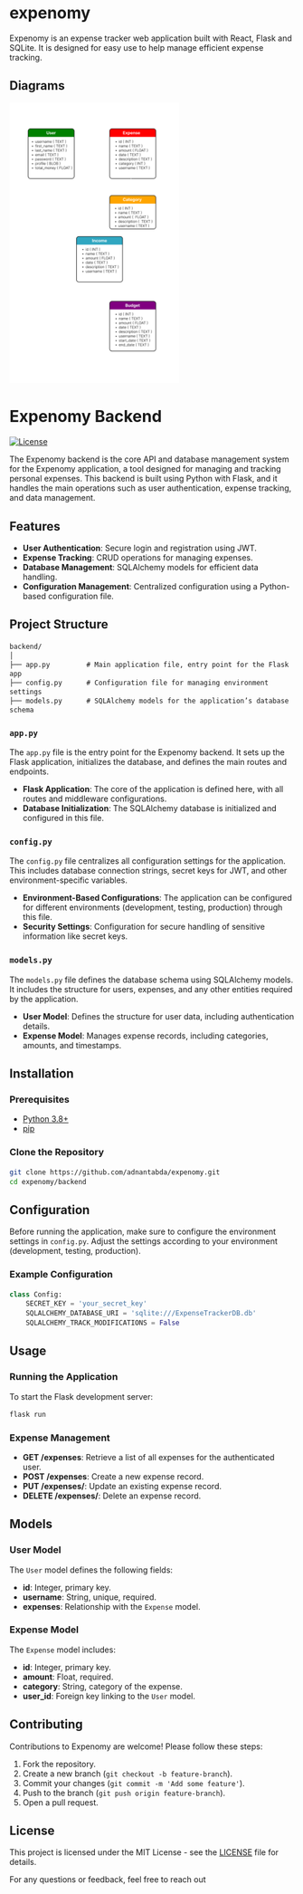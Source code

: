 # expenomy

Expenomy is an expense tracker web application built with React, Flask and SQLite. It is designed for easy use to help manage efficient expense tracking. 

## Diagrams

<img src="./docs/assets/Frame 64UML_diagram.png" style="width:300px">


# Expenomy Backend

[![License](https://img.shields.io/badge/license-MIT-blue.svg)](LICENSE)

The Expenomy backend is the core API and database management system for the Expenomy application, a tool designed for managing and tracking personal expenses. This backend is built using Python with Flask, and it handles the main operations such as user authentication, expense tracking, and data management. 


## Features

- **User Authentication**: Secure login and registration using JWT.
- **Expense Tracking**: CRUD operations for managing expenses.
- **Database Management**: SQLAlchemy models for efficient data handling.
- **Configuration Management**: Centralized configuration using a Python-based configuration file.

## Project Structure

```
backend/
│
├── app.py         # Main application file, entry point for the Flask app
├── config.py      # Configuration file for managing environment settings
├── models.py      # SQLAlchemy models for the application’s database schema

```

### `app.py`

The `app.py` file is the entry point for the Expenomy backend. It sets up the Flask application, initializes the database, and defines the main routes and endpoints.

- **Flask Application**: The core of the application is defined here, with all routes and middleware configurations.
- **Database Initialization**: The SQLAlchemy database is initialized and configured in this file.

### `config.py`

The `config.py` file centralizes all configuration settings for the application. This includes database connection strings, secret keys for JWT, and other environment-specific variables.

- **Environment-Based Configurations**: The application can be configured for different environments (development, testing, production) through this file.
- **Security Settings**: Configuration for secure handling of sensitive information like secret keys.

### `models.py`

The `models.py` file defines the database schema using SQLAlchemy models. It includes the structure for users, expenses, and any other entities required by the application.

- **User Model**: Defines the structure for user data, including authentication details.
- **Expense Model**: Manages expense records, including categories, amounts, and timestamps.

## Installation

### Prerequisites

- [Python 3.8+](https://www.python.org/downloads/)
- [pip](https://pip.pypa.io/en/stable/)

### Clone the Repository

```bash
git clone https://github.com/adnantabda/expenomy.git
cd expenomy/backend
```


## Configuration

Before running the application, make sure to configure the environment settings in `config.py`. Adjust the settings according to your environment (development, testing, production).

### Example Configuration

```python
class Config:
    SECRET_KEY = 'your_secret_key'
    SQLALCHEMY_DATABASE_URI = 'sqlite:///ExpenseTrackerDB.db'
    SQLALCHEMY_TRACK_MODIFICATIONS = False
```

## Usage

### Running the Application

To start the Flask development server:

```bash
flask run
```

### Expense Management

- **GET /expenses**: Retrieve a list of all expenses for the authenticated user.
- **POST /expenses**: Create a new expense record.
- **PUT /expenses/<id>**: Update an existing expense record.
- **DELETE /expenses/<id>**: Delete an expense record.

## Models

### User Model

The `User` model defines the following fields:

- **id**: Integer, primary key.
- **username**: String, unique, required.
- **expenses**: Relationship with the `Expense` model.

### Expense Model

The `Expense` model includes:

- **id**: Integer, primary key.
- **amount**: Float, required.
- **category**: String, category of the expense.
- **user_id**: Foreign key linking to the `User` model.

## Contributing

Contributions to Expenomy are welcome! Please follow these steps:

1. Fork the repository.
2. Create a new branch (`git checkout -b feature-branch`).
3. Commit your changes (`git commit -m 'Add some feature'`).
4. Push to the branch (`git push origin feature-branch`).
5. Open a pull request.

## License

This project is licensed under the MIT License - see the [LICENSE](LICENSE) file for details.

For any questions or feedback, feel free to reach out